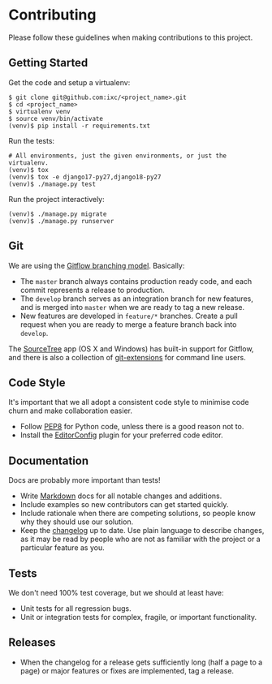 # Contributing

Please follow these guidelines when making contributions to this project.

## Getting Started

Get the code and setup a virtualenv:

    $ git clone git@github.com:ixc/<project_name>.git
    $ cd <project_name>
    $ virtualenv venv
    $ source venv/bin/activate
    (venv)$ pip install -r requirements.txt

Run the tests:

    # All environments, just the given environments, or just the virtualenv.
    (venv)$ tox
    (venv)$ tox -e django17-py27,django18-py27
    (venv)$ ./manage.py test

Run the project interactively:

    (venv)$ ./manage.py migrate
    (venv)$ ./manage.py runserver

## Git

We are using the [Gitflow branching model]. Basically:

  * The `master` branch always contains production ready code, and each commit
    represents a release to production.
  * The `develop` branch serves as an integration branch for new features, and
    is merged into `master` when we are ready to tag a new release.
  * New features are developed in `feature/*` branches. Create a pull request
    when you are ready to merge a feature branch back into `develop`.

The [SourceTree] app (OS X and Windows) has built-in support for Gitflow, and
there is also a collection of [git-extensions] for command line users.

## Code Style

It's important that we all adopt a consistent code style to minimise code churn
and make collaboration easier.

  * Follow [PEP8] for Python code, unless there is a good reason not to.
  * Install the [EditorConfig] plugin for your preferred code editor.

## Documentation

Docs are probably more important than tests!

  * Write [Markdown] docs for all notable changes and additions.
  * Include examples so new contributors can get started quickly.
  * Include rationale when there are competing solutions, so people know why
    they should use our solution.
  * Keep the [changelog] up to date. Use plain language to describe changes,
    as it may be read by people who are not as familiar with the project or a
    particular feature as you.

## Tests

We don't need 100% test coverage, but we should at least have:

  * Unit tests for all regression bugs.
  * Unit or integration tests for complex, fragile, or important functionality.

## Releases

  * When the changelog for a release gets sufficiently long (half a page to a
    page) or major features or fixes are implemented, tag a release.

[changelog]: changelog.md
[EditorConfig]: http://editorconfig.org/
[git-extensions]: https://github.com/nvie/gitflow/
[Gitflow branching model]: http://atlassian.com/git/workflows#!workflow-gitflow
[Markdown]: http://daringfireball.net/projects/markdown/
[PEP8]: http://legacy.python.org/dev/peps/pep-0008/
[SourceTree]: http://sourcetreeapp.com/
